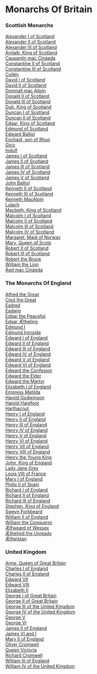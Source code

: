 # Monarchs Of Britain
### Scottish Monarchs
[Alexander I of Scotland](https://en.wikipedia.org/wiki/Alexander_I_of_Scotland)<br>
[Alexander II of Scotland](https://en.wikipedia.org/wiki/Alexander_II_of_Scotland)<br>
[Alexander III of Scotland](https://en.wikipedia.org/wiki/Alexander_III_of_Scotland)<br>
[Amlaíb, King of Scotland](https://en.wikipedia.org/wiki/Amla%C3%ADb,_King_of_Scotland)<br>
[Causantín mac Cináeda](https://en.wikipedia.org/wiki/Causant%C3%ADn_mac_Cin%C3%A1eda)<br>
[Constantine II of Scotland](https://en.wikipedia.org/wiki/Constantine_II_of_Scotland)<br>
[Constantine III of Scotland](https://en.wikipedia.org/wiki/Constantine_III_of_Scotland)<br>
[Cuilén](https://en.wikipedia.org/wiki/Cuil%C3%A9n)<br>
[David I of Scotland](https://en.wikipedia.org/wiki/David_I_of_Scotland)<br>
[David II of Scotland](https://en.wikipedia.org/wiki/David_II_of_Scotland)<br>
[Domnall mac Ailpín](https://en.wikipedia.org/wiki/Domnall_mac_Ailp%C3%ADn)<br>
[Donald II of Scotland](https://en.wikipedia.org/wiki/Donald_II_of_Scotland)<br>
[Donald III of Scotland](https://en.wikipedia.org/wiki/Donald_III_of_Scotland)<br>
[Dub, King of Scotland](https://en.wikipedia.org/wiki/Dub,_King_of_Scotland)<br>
[Duncan I of Scotland](https://en.wikipedia.org/wiki/Duncan_I_of_Scotland)<br>
[Duncan II of Scotland](https://en.wikipedia.org/wiki/Duncan_II_of_Scotland)<br>
[Edgar, King of Scotland](https://en.wikipedia.org/wiki/Edgar,_King_of_Scotland)<br>
[Edmund of Scotland](https://en.wikipedia.org/wiki/Edmund_of_Scotland)<br>
[Edward Balliol](https://en.wikipedia.org/wiki/Edward_Balliol)<br>
[Eochaid, son of Rhun](https://en.wikipedia.org/wiki/Eochaid,_son_of_Rhun)<br>
[Giric](https://en.wikipedia.org/wiki/Giric)<br>
[Indulf](https://en.wikipedia.org/wiki/Indulf)<br>
[James I of Scotland](https://en.wikipedia.org/wiki/James_I_of_Scotland)<br>
[James II of Scotland](https://en.wikipedia.org/wiki/James_II_of_Scotland)<br>
[James III of Scotland](https://en.wikipedia.org/wiki/James_III_of_Scotland)<br>
[James IV of Scotland](https://en.wikipedia.org/wiki/James_IV_of_Scotland)<br>
[James V of Scotland](https://en.wikipedia.org/wiki/James_V_of_Scotland)<br>
[John Balliol](https://en.wikipedia.org/wiki/John_Balliol)<br>
[Kenneth II of Scotland](https://en.wikipedia.org/wiki/Kenneth_II_of_Scotland)<br>
[Kenneth III of Scotland](https://en.wikipedia.org/wiki/Kenneth_III_of_Scotland)<br>
[Kenneth MacAlpin](https://en.wikipedia.org/wiki/Kenneth_MacAlpin)<br>
[Lulach](https://en.wikipedia.org/wiki/Lulach)<br>
[Macbeth, King of Scotland](https://en.wikipedia.org/wiki/Macbeth,_King_of_Scotland)<br>
[Malcolm I of Scotland](https://en.wikipedia.org/wiki/Malcolm_I_of_Scotland)<br>
[Malcolm II of Scotland](https://en.wikipedia.org/wiki/Malcolm_II_of_Scotland)<br>
[Malcolm III of Scotland](https://en.wikipedia.org/wiki/Malcolm_III_of_Scotland)<br>
[Malcolm IV of Scotland](https://en.wikipedia.org/wiki/Malcolm_IV_of_Scotland)<br>
[Margaret, Maid of Norway](https://en.wikipedia.org/wiki/Margaret,_Maid_of_Norway)<br>
[Mary, Queen of Scots](https://en.wikipedia.org/wiki/Mary,_Queen_of_Scots)<br>
[Robert II of Scotland](https://en.wikipedia.org/wiki/Robert_II_of_Scotland)<br>
[Robert III of Scotland](https://en.wikipedia.org/wiki/Robert_III_of_Scotland)<br>
[Robert the Bruce](https://en.wikipedia.org/wiki/Robert_the_Bruce)<br>
[William the Lion](https://en.wikipedia.org/wiki/William_the_Lion)<br>
[Áed mac Cináeda](https://en.wikipedia.org/wiki/%C3%81ed_mac_Cin%C3%A1eda)<br>
### The Monarchs Of England
[Alfred the Great](https://en.wikipedia.org/wiki/Alfred_the_Great)<br>
[Cnut the Great](https://en.wikipedia.org/wiki/Cnut_the_Great)<br>
[Eadred](https://en.wikipedia.org/wiki/Eadred)<br>
[Eadwig](https://en.wikipedia.org/wiki/Eadwig)<br>
[Edgar the Peaceful](https://en.wikipedia.org/wiki/Edgar_the_Peaceful)<br>
[Edgar Ætheling](https://en.wikipedia.org/wiki/Edgar_%C3%86theling)<br>
[Edmund I](https://en.wikipedia.org/wiki/Edmund_I)<br>
[Edmund Ironside](https://en.wikipedia.org/wiki/Edmund_Ironside)<br>
[Edward I of England](https://en.wikipedia.org/wiki/Edward_I_of_England)<br>
[Edward II of England](https://en.wikipedia.org/wiki/Edward_II_of_England)<br>
[Edward III of England](https://en.wikipedia.org/wiki/Edward_III_of_England)<br>
[Edward IV of England](https://en.wikipedia.org/wiki/Edward_IV_of_England)<br>
[Edward V of England](https://en.wikipedia.org/wiki/Edward_V_of_England)<br>
[Edward VI of England](https://en.wikipedia.org/wiki/Edward_VI_of_England)<br>
[Edward the Confessor](https://en.wikipedia.org/wiki/Edward_the_Confessor)<br>
[Edward the Elder](https://en.wikipedia.org/wiki/Edward_the_Elder)<br>
[Edward the Martyr](https://en.wikipedia.org/wiki/Edward_the_Martyr)<br>
[Elizabeth I of England](https://en.wikipedia.org/wiki/Elizabeth_I_of_England)<br>
[Empress Matilda](https://en.wikipedia.org/wiki/Empress_Matilda)<br>
[Harold Godwinson](https://en.wikipedia.org/wiki/Harold_Godwinson)<br>
[Harold Harefoot](https://en.wikipedia.org/wiki/Harold_Harefoot)<br>
[Harthacnut](https://en.wikipedia.org/wiki/Harthacnut)<br>
[Henry I of England](https://en.wikipedia.org/wiki/Henry_I_of_England)<br>
[Henry II of England](https://en.wikipedia.org/wiki/Henry_II_of_England)<br>
[Henry III of England](https://en.wikipedia.org/wiki/Henry_III_of_England)<br>
[Henry IV of England](https://en.wikipedia.org/wiki/Henry_IV_of_England)<br>
[Henry V of England](https://en.wikipedia.org/wiki/Henry_V_of_England)<br>
[Henry VI of England](https://en.wikipedia.org/wiki/Henry_VI_of_England)<br>
[Henry VII of England](https://en.wikipedia.org/wiki/Henry_VII_of_England)<br>
[Henry VIII of England](https://en.wikipedia.org/wiki/Henry_VIII_of_England)<br>
[Henry the Young King](https://en.wikipedia.org/wiki/Henry_the_Young_King)<br>
[John, King of England](https://en.wikipedia.org/wiki/John,_King_of_England)<br>
[Lady Jane Grey](https://en.wikipedia.org/wiki/Lady_Jane_Grey)<br>
[Louis VIII of France](https://en.wikipedia.org/wiki/Louis_VIII_of_France)<br>
[Mary I of England](https://en.wikipedia.org/wiki/Mary_I_of_England)<br>
[Philip II of Spain](https://en.wikipedia.org/wiki/Philip_II_of_Spain)<br>
[Richard I of England](https://en.wikipedia.org/wiki/Richard_I_of_England)<br>
[Richard II of England](https://en.wikipedia.org/wiki/Richard_II_of_England)<br>
[Richard III of England](https://en.wikipedia.org/wiki/Richard_III_of_England)<br>
[Stephen, King of England](https://en.wikipedia.org/wiki/Stephen,_King_of_England)<br>
[Sweyn Forkbeard](https://en.wikipedia.org/wiki/Sweyn_Forkbeard)<br>
[William II of England](https://en.wikipedia.org/wiki/William_II_of_England)<br>
[William the Conqueror](https://en.wikipedia.org/wiki/William_the_Conqueror)<br>
[Ælfweard of Wessex](https://en.wikipedia.org/wiki/%C3%86lfweard_of_Wessex)<br>
[Æthelred the Unready](https://en.wikipedia.org/wiki/%C3%86thelred_the_Unready)<br>
[Æthelstan](https://en.wikipedia.org/wiki/%C3%86thelstan)<br>
### United Kingdom
[Anne, Queen of Great Britain](https://en.wikipedia.org/wiki/Anne,_Queen_of_Great_Britain)<br>
[Charles I of England](https://en.wikipedia.org/wiki/Charles_I_of_England)<br>
[Charles II of England](https://en.wikipedia.org/wiki/Charles_II_of_England)<br>
[Edward VII](https://en.wikipedia.org/wiki/Edward_VII)<br>
[Edward VIII](https://en.wikipedia.org/wiki/Edward_VIII)<br>
[Elizabeth II](https://en.wikipedia.org/wiki/Elizabeth_II)<br>
[George I of Great Britain](https://en.wikipedia.org/wiki/George_I_of_Great_Britain)<br>
[George II of Great Britain](https://en.wikipedia.org/wiki/George_II_of_Great_Britain)<br>
[George III of the United Kingdom](https://en.wikipedia.org/wiki/George_III_of_the_United_Kingdom)<br>
[George IV of the United Kingdom](https://en.wikipedia.org/wiki/George_IV_of_the_United_Kingdom)<br>
[George V](https://en.wikipedia.org/wiki/George_V)<br>
[George VI](https://en.wikipedia.org/wiki/George_VI)<br>
[James II of England](https://en.wikipedia.org/wiki/James_II_of_England)<br>
[James VI and I](https://en.wikipedia.org/wiki/James_VI_and_I)<br>
[Mary II of England](https://en.wikipedia.org/wiki/Mary_II_of_England)<br>
[Oliver Cromwell](https://en.wikipedia.org/wiki/Oliver_Cromwell)<br>
[Queen Victoria](https://en.wikipedia.org/wiki/Queen_Victoria)<br>
[Richard Cromwell](https://en.wikipedia.org/wiki/Richard_Cromwell)<br>
[William III of England](https://en.wikipedia.org/wiki/William_III_of_England)<br>
[William IV of the United Kingdom](https://en.wikipedia.org/wiki/William_IV_of_the_United_Kingdom)<br>
